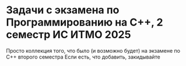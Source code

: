 # Задачи с экзамена по Программированию на C++, 2 семестр ИС ИТМО 2025
Просто коллекция того, что было (и возможно будет) на экзамене по C++ второго семестра
Если есть, что добавить, закидывайте